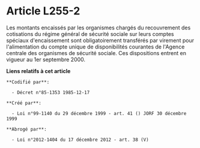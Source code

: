 # Article L255-2

Les montants encaissés par les organismes chargés du recouvrement des cotisations du régime général de sécurité sociale sur
leurs comptes spéciaux d'encaissement sont obligatoirement transférés par virement pour l'alimentation du compte unique de
disponibilités courantes de l'Agence centrale des organismes de sécurité sociale. Ces dispositions entrent en vigueur au 1er
septembre 2000.

**Liens relatifs à cet article**

	**Codifié par**:

	  - Décret n°85-1353 1985-12-17

	**Créé par**:

	  - Loi n°99-1140 du 29 décembre 1999 - art. 41 () JORF 30 décembre 1999

	**Abrogé par**:

	  - Loi n°2012-1404 du 17 décembre 2012 - art. 38 (V)
